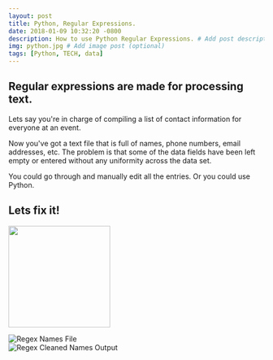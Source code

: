 ```yaml
---
layout: post
title: Python, Regular Expressions.
date: 2018-01-09 10:32:20 -0800
description: How to use Python Regular Expressions. # Add post description (optional)
img: python.jpg # Add image post (optional)
tags: [Python, TECH, data]
---
```

## Regular expressions are made for processing text.

Lets say you're in charge of compiling a list of contact information for everyone at an event.

Now you've got a text file that is full of names, phone numbers, email addresses, etc. The problem is that some of the data fields have been left empty or entered without any uniformity across the data set.

You could go through and manually edit all the entries. Or you could use Python.

Lets fix it!
---
<img src="assets/img/python-regex-name.png" width="200">

![Regex Names File]({{site.baseurl}}/assets/img/python-regex-names.png)  
![Regex Cleaned Names Output]({{site.baseurl}}/assets/img/python-regex-names-output.png)  
